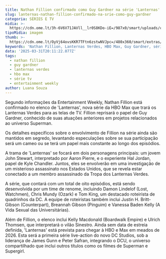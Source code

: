 ```yaml
---
title: Nathan Fillion confirmado como Guy Gardner na série 'Lanternas' da HBO Max
slug: lanternas-nathan-fillion-confirmado-na-srie-como-guy-gardner
categoria: SÉRIES E TV
midia: >-
  https://cdn.ome.lt/3h-6V6V71JAVll__lr0S8KDo-iE=/987x0/smart/uploads/conteudo/fotos/02_nBcmf62.jpg
tipoMidia: imagem
thumb: >-
  https://cdn.ome.lt/OyVj64ovsKKR7TFtn6zstwNVJpc=/480x360/smart/extras/conteudos/01_nWsCSSG.jpg
keywords: 'Nathan Fillion, Lanternas Verdes, HBO Max, Guy Gardner, série de TV'
data: '2025-03-31T20:11:22.077Z'
tags:
  - nathan fillion
  - guy gardner
  - lanternas verdes
  - hbo max
  - série tv
  - entertainment weekly
author: Luana Souza
---
```


Segundo informações da Entertainment Weekly, Nathan Fillion está confirmado no elenco de 'Lanternas', nova série da HBO Max que trará os Lanternas Verdes para as telas de TV. Fillion reprisará o papel de Guy Gardner, conhecido de suas atuações anteriores em projetos relacionados ao universo Superman.

Os detalhes específicos sobre o envolvimento de Fillion na série ainda são mantidos em segredo, levantando especulações sobre se sua participação será um cameo ou se terá um papel mais constante ao longo dos episódios.

A trama de 'Lanternas' se focará em dois personagens principais: um jovem John Stewart, interpretado por Aaron Pierre, e o experiente Hal Jordan, papel de Kyle Chandler. Juntos, eles se envolverão em uma investigação de um misterioso assassinato nos Estados Unidos, que se revela estar conectado a um membro assassinado da Tropa dos Lanternas Verdes.

A série, que contará com um total de oito episódios, está sendo desenvolvida por um time de renome, incluindo Damon Lindelof (Lost, Watchmen), Chris Mundy (Ozark) e Tom King, um destacado roteirista de quadrinhos da DC. A equipe de roteiristas também inclui Justin H. Britt-Gibson (Counterpart), Breannah Gibson (Pinguim) e Vanessa Baden Kelly (A Vida Sexual das Universitárias).

Além de Fillion, o elenco inclui Kelly Macdonald (Boardwalk Empire) e Ulrich Thomsen, que interpretará o vilão Sinestro. Ainda sem data de estreia definida, 'Lanternas' está prevista para chegar à HBO e Max em meados de 2026. Esta será a primeira série live-action do novo DC Studios, sob a liderança de James Gunn e Peter Safran, integrando o DCU, o universo compartilhado que inclui outros títulos como os filmes de Superman e Supergirl.
